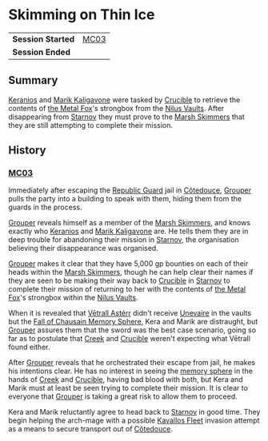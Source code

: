 # Skimming on Thin Ice

|||
| --- | --- |
| **Session Started** | [MC03](../sessions/completed/MC03.md) | storyline.2
| **Session Ended** | |

## Summary

[Keranios](../characters/keranios.md) and [Marik Kaligavone](../characters/marik-kaligavone.md) were tasked by [Crucible](../characters/crucible.md) to retrieve the contents of [the Metal Fox](../characters/vulpes-geen.md)'s strongbox from the [Nilus Vaults](../places/buildings/government/nilus-vaults.md). After disappearing from [Starnov](../places/cities/starnov.md) they must prove to the [Marsh Skimmers](../organisations/marsh-skimmers.md) that they are still attempting to complete their mission.

## History

### [MC03](../sessions/completed/MC03.md)

Immediately after escaping the [Republic Guard](../organisations/guards/republic-guard.md) jail in [Côtedouce](../places/towns/cotedouce.md), [Grouper](../characters/grouper.md) pulls the party into a building to speak with them, hiding them from the guards in the process.

[Grouper](../characters/grouper.md) reveals himself as a member of the [Marsh Skimmers](../organisations/marsh-skimmers.md), and knows exactly who [Keranios](../characters/keranios.md) and [Marik Kaligavone](../characters/marik-kaligavone.md) are. He tells them they are in deep trouble for abandoning their mission in [Starnov](../places/cities/starnov.md), the organisation believing their disappearance was organised.

[Grouper](../characters/grouper.md) makes it clear that they have 5,000 gp bounties on each of their heads within the [Marsh Skimmers](../organisations/marsh-skimmers.md), though he can help clear their names if they are seen to be making their way back to [Crucible](../characters/crucible.md) in [Starnov](../places/cities/starnov.md) to complete their mission of returning to her with the contents of [the Metal Fox](../characters/vulpes-geen.md)'s strongbox within the [Nilus Vaults](../places/buildings/government/nilus-vaults.md).

When it is revealed that [Vētrall Astérr](../characters/vetrall-asterr.md) didn't receive [Unevaire](../items/weapons/unevaire.md) in the vaults but the [Fall of Chausain Memory Sphere](../items/memory-spheres/fall-of-chausain-memory-sphere.md), Kera and Marik are distraught, but [Grouper](../characters/grouper.md) assures them that the sword was the best case scenario, going so far as to postulate that [Creek](../characters/creek.md) and [Crucible](../characters/crucible.md) weren't expecting what Vētrall found either.

After [Grouper](../characters/grouper.md) reveals that he orchestrated their escape from jail, he makes his intentions clear. He has no interest in seeing the [memory sphere](../items/memory-spheres/memory-sphere.md) in the hands of [Creek](../characters/creek.md) and [Crucible](../characters/crucible.md), having bad blood with both, but Kera and Marik must at least be seen trying to complete their mission. It is clear to everyone that [Grouper](../characters/grouper.md) is taking a great risk to allow them to proceed.

Kera and Marik reluctantly agree to head back to [Starnov](../places/cities/starnov.md) in good time. They begin helping the arch-mage with a possible [Kavallos Fleet](../civilisations/kavallos-fleet/kavallos-fleet.md) invasion attempt as a means to secure transport out of [Côtedouce](../places/towns/cotedouce.md).
